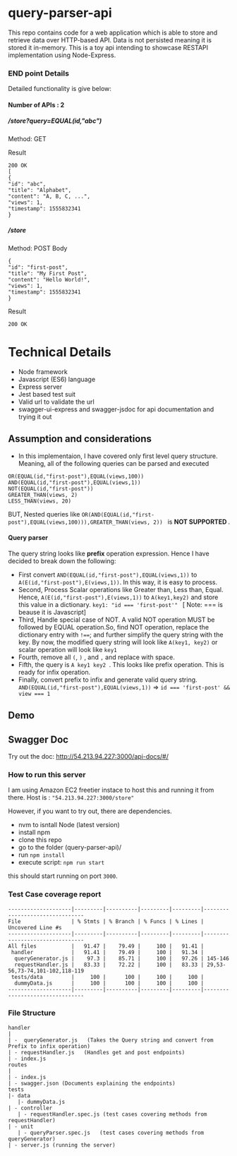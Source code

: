 # query-parser-api
This repo contains code for a web application which is able to store and retrieve data over HTTP-based
API. Data is not persisted meaning it is stored it in-memory. 
This is a toy api intending to showcase RESTAPI implementation using Node-Express. 

### END point Details
Detailed functionality is give below:
#### Number of APIs : 2
##### /store?query=EQUAL(id,"abc")
Method: GET 

Result
```
200 OK
[
{
"id": "abc",
"title": "Alphabet",
"content": "A, B, C, ...",
"views": 1,
"timestamp": 1555832341
}
```
##### /store
Method: POST
Body
```
{
"id": "first-post",
"title": "My First Post",
"content": "Hello World!",
"views": 1,
"timestamp": 1555832341
}
```
Result 
```
200 OK
```
# Technical Details
- Node framework
- Javascript (ES6) language
- Express server
- Jest based test suit
- Valid url to validate the url 
- swagger-ui-express and swagger-jsdoc for api documentation and trying it out 

## Assumption and considerations
- In this implementaion, I have covered only first level query structure. Meaning, all of the following queries can be parsed and executed
```
OR(EQUAL(id,"first-post"),EQUAL(views,100))
AND(EQUAL(id,"first-post"),EQUAL(views,1))
NOT(EQUAL(id,"first-post"))
GREATER_THAN(views, 2)
LESS_THAN(views, 20)
```
BUT, Nested queries like `OR(AND(EQUAL(id,"first-post"),EQUAL(views,100))),GREATER_THAN(views, 2)) ` is <b> NOT SUPPORTED </b>.
 #### Query parser 
 The query string looks like <b> prefix</b> operation expression. Hence I have decided to break down the following: 
 - First convert `AND(EQUAL(id,"first-post"),EQUAL(views,1))`  to `A(E(id,"first-post"),E(views,1))`. In this way, it is easy to process.
 - Second, Process Scalar operations like Greater than, Less than, Equal. Hence, `A(E(id,"first-post"),E(views,1))` to `A(key1,key2)` and store this value in a dictionary. `key1: "id === 'first-post'" ` [ Note: === is beause it is Javascript] 
 - Third, Handle special case of NOT. A valid NOT operation MUST be followed by EQUAL operation.So, find NOT operation, replace the dictionary entry with `!==`; and further simplify the query string with the key. By now, the modified query string will look like `A(key1, key2)` or scalar operation will look like `key1` 
 - Fourth, remove all `(`, `)` , and `,` and replace with space. 
 - Fifth, the query is `A key1 key2 `. This looks like prefix operation. This is ready for infix operation. 
 - Finally, convert prefix to infix and generate valid query string. `AND(EQUAL(id,"first-post"),EQUAL(views,1))` => `id === 'first-post' && view === 1` 
 
## Demo

## Swagger Doc
Try out the doc:  http://54.213.94.227:3000/api-docs/#/

### How to run this server
I am using Amazon EC2 freetier instace to host this and running it from there. 
Host is : `"54.213.94.227:3000/store"`

However, if you want to try  out,  there are dependencies. 
- nvm to isntall Node (latest version) 
- install npm 
- clone this repo
- go to the folder (query-parser-api)/ 
- run `npm install`
- execute script:  `npm run start`

this should start running on port `3000`. 
 
### Test Case coverage report 
```
--------------------|---------|----------|---------|---------|--------------------------------
File                | % Stmts | % Branch | % Funcs | % Lines | Uncovered Line #s              
--------------------|---------|----------|---------|---------|--------------------------------
All files           |   91.47 |    79.49 |     100 |   91.41 |                                
 handler            |   91.41 |    79.49 |     100 |   91.34 |                                
  queryGenerator.js |    97.3 |    85.71 |     100 |   97.26 | 145-146                        
  requestHandler.js |   83.33 |    72.22 |     100 |   83.33 | 29,53-56,73-74,101-102,118-119 
 tests/data         |     100 |      100 |     100 |     100 |                                
  dummyData.js      |     100 |      100 |     100 |     100 |                                
--------------------|---------|----------|---------|---------|--------------------------------
```
### File Structure
```
handler 
|
| -  queryGenerator.js   (Takes the Query string and convert from Prefix to infix operation)                    
| - requestHandler.js   (Handles get and post endpoints)
| - index.js
routes
|
| - index.js
| - swagger.json (Documents explaining the endpoints)
tests
|- data
   |- dummyData.js
| - controller
   | - requestHandler.spec.js (test cases covering methods from requestHandler) 
| - unit
   | - queryParser.spec.js   (test cases covering methods from queryGenerator)
| - server.js (running the server)
```

